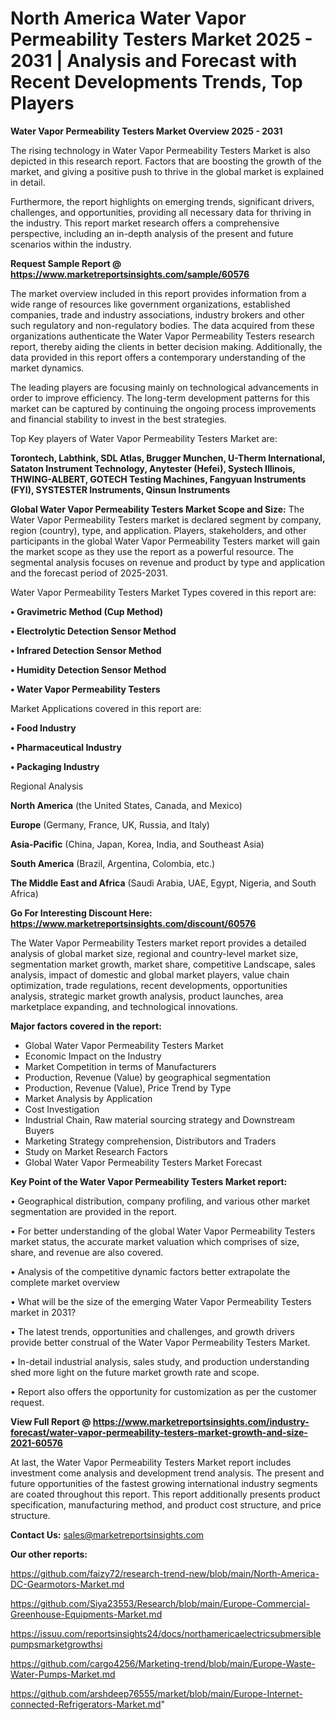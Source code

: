 # North America Water Vapor Permeability Testers Market 2025 - 2031 | Analysis and Forecast with Recent Developments Trends, Top Players

<Strong> Water Vapor Permeability Testers Market Overview 2025 - 2031</strong>

The rising technology in Water Vapor Permeability Testers Market is also depicted in this research report. Factors that are boosting the growth of the market, and giving a positive push to thrive in the global market is explained in detail.

Furthermore, the report highlights on emerging trends, significant drivers, challenges, and opportunities, providing all necessary data for thriving in the industry. This report market research offers a comprehensive perspective, including an in-depth analysis of the present and future scenarios within the industry.

<strong>Request Sample Report @ <a href=https://www.marketreportsinsights.com/sample/60576>https://www.marketreportsinsights.com/sample/60576</a></strong>

The market overview included in this report provides information from a wide range of resources like government organizations, established companies, trade and industry associations, industry brokers and other such regulatory and non-regulatory bodies. The data acquired from these organizations authenticate the Water Vapor Permeability Testers research report, thereby aiding the clients in better decision making. Additionally, the data provided in this report offers a contemporary understanding of the market dynamics.

The leading players are focusing mainly on technological advancements in order to improve efficiency. The long-term development patterns for this market can be captured by continuing the ongoing process improvements and financial stability to invest in the best strategies.

Top Key players of Water Vapor Permeability Testers Market are:

<strong>Torontech, Labthink, SDL Atlas, Brugger Munchen, U-Therm International, Sataton Instrument Technology, Anytester (Hefei), Systech Illinois, THWING-ALBERT, GOTECH Testing Machines, Fangyuan Instruments (FYI), SYSTESTER Instruments, Qinsun Instruments</strong>

<strong><b>Global Water Vapor Permeability Testers Market Scope and Size:</b></strong>
The Water Vapor Permeability Testers market is declared segment by company, region (country), type, and application. Players, stakeholders, and other participants in the global Water Vapor Permeability Testers market will gain the market scope as they use the report as a powerful resource. The segmental analysis focuses on revenue and product by type and application and the forecast period of 2025-2031.

Water Vapor Permeability Testers Market Types covered in this report are:

<strong>• Gravimetric Method (Cup Method)

• Electrolytic Detection Sensor Method

• Infrared Detection Sensor Method

• Humidity Detection Sensor Method

• Water Vapor Permeability Testers</strong>

Market Applications covered in this report are:

<strong>• Food Industry

• Pharmaceutical Industry

• Packaging Industry</strong> 

Regional Analysis

<strong>North America</strong> (the United States, Canada, and Mexico)

<strong>Europe</strong> (Germany, France, UK, Russia, and Italy)

<strong>Asia-Pacific</strong> (China, Japan, Korea, India, and Southeast Asia)

<strong>South America</strong> (Brazil, Argentina, Colombia, etc.)

<strong>The Middle East and Africa</strong> (Saudi Arabia, UAE, Egypt, Nigeria, and South Africa)

<strong>Go For Interesting Discount Here: <a href=https://www.marketreportsinsights.com/discount/60576>https://www.marketreportsinsights.com/discount/60576</a></strong>

The Water Vapor Permeability Testers market report provides a detailed analysis of global market size, regional and country-level market size, segmentation market growth, market share, competitive Landscape, sales analysis, impact of domestic and global market players, value chain optimization, trade regulations, recent developments, opportunities analysis, strategic market growth analysis, product launches, area marketplace expanding, and technological innovations.

<strong><b>Major factors covered in the report:</b></strong>
<ul>
  <li>Global Water Vapor Permeability Testers Market </li>
  <li>Economic Impact on the Industry</li>
  <li>Market Competition in terms of Manufacturers</li>
  <li>Production, Revenue (Value) by geographical segmentation</li>
  <li>Production, Revenue (Value), Price Trend by Type</li>
  <li>Market Analysis by Application</li>
  <li>Cost Investigation</li>
  <li>Industrial Chain, Raw material sourcing strategy and Downstream Buyers</li>
  <li>Marketing Strategy comprehension, Distributors and Traders</li>
  <li>Study on Market Research Factors</li>
  <li>Global Water Vapor Permeability Testers Market Forecast</li>
</ul>

<strong><b>Key Point of the Water Vapor Permeability Testers Market report:</b></strong>

• Geographical distribution, company profiling, and various other market segmentation are provided in the report.

• For better understanding of the global Water Vapor Permeability Testers market status, the accurate market valuation which comprises of size, share, and revenue are also covered.

• Analysis of the competitive dynamic factors better extrapolate the complete market overview

• What will be the size of the emerging Water Vapor Permeability Testers market in 2031?

• The latest trends, opportunities and challenges, and growth drivers provide better construal of the Water Vapor Permeability Testers Market.

• In-detail industrial analysis, sales study, and production understanding shed more light on the future market growth rate and scope.

• Report also offers the opportunity for customization as per the customer request.

<strong><b>View Full Report @ <a href=https://www.marketreportsinsights.com/industry-forecast/water-vapor-permeability-testers-market-growth-and-size-2021-60576>https://www.marketreportsinsights.com/industry-forecast/water-vapor-permeability-testers-market-growth-and-size-2021-60576</a></b></strong>


At last, the Water Vapor Permeability Testers Market report includes investment come analysis and development trend analysis. The present and future opportunities of the fastest growing international industry segments are coated throughout this report. This report additionally presents product specification, manufacturing method, and product cost structure, and price structure.

<strong>Contact Us:</strong>
sales@marketreportsinsights.com

<strong>Our other reports:</strong>

<a href=https://github.com/faizy72/research-trend-new/blob/main/North-America-DC-Gearmotors-Market.md>https://github.com/faizy72/research-trend-new/blob/main/North-America-DC-Gearmotors-Market.md</a>

<a href=https://github.com/Siya23553/Research/blob/main/Europe-Commercial-Greenhouse-Equipments-Market.md>https://github.com/Siya23553/Research/blob/main/Europe-Commercial-Greenhouse-Equipments-Market.md</a>

<a href=https://issuu.com/reportsinsights24/docs/northamericaelectricsubmersiblepumpsmarketgrowthsi>https://issuu.com/reportsinsights24/docs/northamericaelectricsubmersiblepumpsmarketgrowthsi</a>

<a href=https://github.com/cargo4256/Marketing-trend/blob/main/Europe-Waste-Water-Pumps-Market.md>https://github.com/cargo4256/Marketing-trend/blob/main/Europe-Waste-Water-Pumps-Market.md</a>

<a href=https://github.com/arshdeep76555/market/blob/main/Europe-Internet-connected-Refrigerators-Market.md>https://github.com/arshdeep76555/market/blob/main/Europe-Internet-connected-Refrigerators-Market.md</a>"
